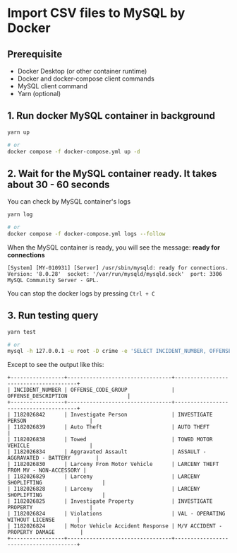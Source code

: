 # Import CSV files to MySQL by Docker

## Prerequisite

- Docker Desktop (or other container runtime)
- Docker and docker-compose client commands
- MySQL client command
- Yarn (optional)

## 1. Run docker MySQL container in background

```bash
yarn up

# or
docker compose -f docker-compose.yml up -d
```

## 2. Wait for the MySQL container ready. It takes about 30 - 60 seconds

You can check by MySQL container's logs

```bash
yarn log

# or
docker compose -f docker-compose.yml logs --follow
```

When the MySQL container is ready, you will see the message: **ready for connections**

```
[System] [MY-010931] [Server] /usr/sbin/mysqld: ready for connections. Version: '8.0.28'  socket: '/var/run/mysqld/mysqld.sock'  port: 3306  MySQL Community Server - GPL.
```

You can stop the docker logs by pressing `Ctrl + C`

## 3. Run testing query

```bash
yarn test

# or
mysql -h 127.0.0.1 -u root -D crime -e 'SELECT INCIDENT_NUMBER, OFFENSE_CODE_GROUP, OFFENSE_DESCRIPTION FROM CRIME_CSV LIMIT 10'
```

Except to see the output like this:

```
+-----------------+---------------------------------+---------------------------------------+
| INCIDENT_NUMBER | OFFENSE_CODE_GROUP              | OFFENSE_DESCRIPTION                   |
+-----------------+---------------------------------+---------------------------------------+
| I182026842      | Investigate Person              | INVESTIGATE PERSON                    |
| I182026839      | Auto Theft                      | AUTO THEFT                            |
| I182026838      | Towed                           | TOWED MOTOR VEHICLE                   |
| I182026834      | Aggravated Assault              | ASSAULT - AGGRAVATED - BATTERY        |
| I182026830      | Larceny From Motor Vehicle      | LARCENY THEFT FROM MV - NON-ACCESSORY |
| I182026829      | Larceny                         | LARCENY SHOPLIFTING                   |
| I182026828      | Larceny                         | LARCENY SHOPLIFTING                   |
| I182026825      | Investigate Property            | INVESTIGATE PROPERTY                  |
| I182026824      | Violations                      | VAL - OPERATING WITHOUT LICENSE       |
| I182026824      | Motor Vehicle Accident Response | M/V ACCIDENT - PROPERTY DAMAGE        |
+-----------------+---------------------------------+---------------------------------------+
```
